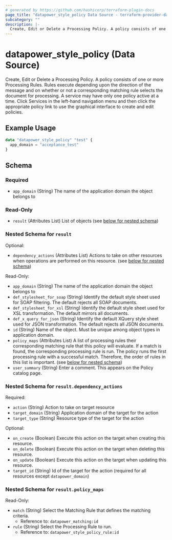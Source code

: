 ```yaml
---
# generated by https://github.com/hashicorp/terraform-plugin-docs
page_title: "datapower_style_policy Data Source - terraform-provider-datapower"
subcategory: ""
description: |-
  Create, Edit or Delete a Processing Policy. A policy consists of one or more Processing Rules. Rules execute depending upon the direction of the message and on whether or not a corresponding matching rule selects the document for processing. A service may have only one policy active at a time. Click Services in the left-hand navigation menu and then click the appropriate policy link to use the graphical interface to create and edit policies.
---
```


# datapower_style_policy (Data Source)

Create, Edit or Delete a Processing Policy. A policy consists of one or more Processing Rules. Rules execute depending upon the direction of the message and on whether or not a corresponding matching rule selects the document for processing. A service may have only one policy active at a time. Click Services in the left-hand navigation menu and then click the appropriate policy link to use the graphical interface to create and edit policies.

## Example Usage

```terraform
data "datapower_style_policy" "test" {
  app_domain = "acceptance_test"
}
```

<!-- schema generated by tfplugindocs -->
## Schema

### Required

- `app_domain` (String) The name of the application domain the object belongs to

### Read-Only

- `result` (Attributes List) List of objects (see [below for nested schema](#nestedatt--result))

<a id="nestedatt--result"></a>
### Nested Schema for `result`

Optional:

- `dependency_actions` (Attributes List) Actions to take on other resources when operations are performed on this resource. (see [below for nested schema](#nestedatt--result--dependency_actions))

Read-Only:

- `app_domain` (String) The name of the application domain the object belongs to
- `def_stylesheet_for_soap` (String) Identify the default style sheet used for SOAP filtering. The default rejects all SOAP documents.
- `def_stylesheet_for_xsl` (String) Identify the default style sheet used for XSL transformation. The default mirrors all documents.
- `def_x_query_for_json` (String) Identify the default XQuery style sheet used for JSON transformation. The default rejects all JSON documents.
- `id` (String) Name of the object. Must be unique among object types in application domain.
- `policy_maps` (Attributes List) A list of processing rules their corresponding matching rule that this policy will evaluate. If a match is found, the corresponding processing rule is run. The policy runs the first processing rule with a successful match. Therefore, the order of rules in this list is important. (see [below for nested schema](#nestedatt--result--policy_maps))
- `user_summary` (String) Enter a comment. This appears on the Policy catalog page.

<a id="nestedatt--result--dependency_actions"></a>
### Nested Schema for `result.dependency_actions`

Required:

- `action` (String) Action to take on target resource
- `target_domain` (String) Application domain of the target for the action
- `target_type` (String) Resource type of the target for the action

Optional:

- `on_create` (Boolean) Execute this action on the target when creating this resource.
- `on_delete` (Boolean) Execute this action on the target when deleting this resource.
- `on_update` (Boolean) Execute this action on the target when updating this resource.
- `target_id` (String) Id of the target for the action (required for all resources except `datapower_domain`)


<a id="nestedatt--result--policy_maps"></a>
### Nested Schema for `result.policy_maps`

Read-Only:

- `match` (String) Select the Matching Rule that defines the matching criteria.
  - Reference to: `datapower_matching:id`
- `rule` (String) Select the Processing Rule to run.
  - Reference to: `datapower_style_policy_rule:id`
